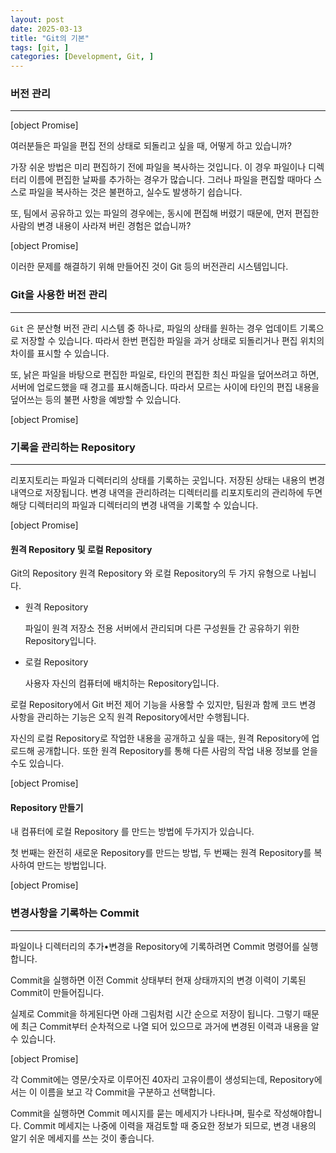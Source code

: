 ```yaml
---
layout: post
date: 2025-03-13
title: "Git의 기본"
tags: [git, ]
categories: [Development, Git, ]
---
```



### 버전 관리


---


[object Promise]


여러분들은 파일을 편집 전의 상태로 되돌리고 싶을 때, 어떻게 하고 있습니까?


가장 쉬운 방법은 미리 편집하기 전에 파일을 복사하는 것입니다. 이 경우 파일이나 디렉터리 이름에 편집한 날짜를 추가하는 경우가 많습니다. 그러나 파일을 편집할 때마다 스스로 파일을 복사하는 것은 불편하고, 실수도 발생하기 쉽습니다.


또, 팀에서 공유하고 있는 파일의 경우에는, 동시에 편집해 버렸기 때문에, 먼저 편집한 사람의 변경 내용이 사라져 버린 경험은 없습니까?


[object Promise]


이러한 문제를 해결하기 위해 만들어진 것이 Git 등의 버전관리 시스템입니다.



### Git을 사용한 버전 관리


---


`Git` 은 분산형 버전 관리 시스템 중 하나로, 파일의 상태를 원하는 경우 업데이트 기록으로 저장할 수 있습니다. 따라서 한번 편집한 파일을 과거 상태로 되돌리거나 편집 위치의 차이를 표시할 수 있습니다.


또, 낡은 파일을 바탕으로 편집한 파일로, 타인의 편집한 최신 파일을 덮어쓰려고 하면, 서버에 업로드했을 때 경고를 표시해줍니다. 따라서 모르는 사이에 타인의 편집 내용을 덮어쓰는 등의 불편 사항을 예방할 수 있습니다.


[object Promise]



### 기록을 관리하는 Repository


---


리포지토리는 파일과 디렉터리의 상태를 기록하는 곳입니다. 저장된 상태는 내용의 변경 내역으로 저장됩니다. 변경 내역을 관리하려는 디렉터리를 리포지토리의 관리하에 두면 해당 디렉터리의 파일과 디렉터리의 변경 내역을 기록할 수 있습니다.


[object Promise]



#### 원격 Repository 및 로컬 Repository


Git의 Repository 원격 Repository 와 로컬 Repository의 두 가지 유형으로 나뉩니다.

- 원격 Repository

	파일이 원격 저장소 전용 서버에서 관리되며 다른 구성원들 간 공유하기 위한 Repository입니다.

- 로컬 Repository

	사용자 자신의 컴퓨터에 배치하는 Repository입니다.


로컬 Repository에서 Git 버전 제어 기능을 사용할 수 있지만, 팀원과 함께 코드 변경 사항을 관리하는 기능은 오직 원격 Repository에서만 수행됩니다.


자신의 로컬 Repository로 작업한 내용을 공개하고 싶을 때는, 원격 Repository에 업로드해 공개합니다. 또한 원격 Repository를 통해 다른 사람의 작업 내용 정보를 얻을 수도 있습니다.


[object Promise]



#### Repository 만들기


내 컴퓨터에 로컬 Repository 를 만드는 방법에 두가지가 있습니다.


첫 번째는 완전히 새로운 Repository를 만드는 방법, 두 번째는 원격 Repository를 복사하여 만드는 방법입니다.


[object Promise]



### 변경사항을 기록하는 Commit


---


파일이나 디렉터리의 추가•변경을 Repository에 기록하려면 Commit 명령어를 실행합니다.


Commit을 실행하면 이전 Commit 상태부터 현재 상태까지의 변경 이력이 기록된 Commit이 만들어집니다.


실제로 Commit을 하게된다면 아래 그림처럼 시간 순으로 저장이 됩니다. 그렇기 때문에 최근 Commit부터 순차적으로 나열 되어 있으므로 과거에 변경된 이력과 내용을 알 수 있습니다.


[object Promise]


각 Commit에는 영문/숫자로 이루어진 40자리 고유이름이 생성되는데, Repository에서는 이 이름을 보고 각 Commit을 구분하고 선택합니다.


Commit을 실행하면 Commit 메시지를 묻는 메세지가 나타나며, 필수로 작성해야합니다. Commit 메세지는 나중에 이력을 재검토할 때 중요한 정보가 되므로, 변경 내용의 알기 쉬운 메세지를 쓰는 것이 좋습니다.

